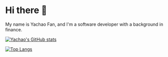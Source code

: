 # Hi there 👋

My name is Yachao Fan, and I'm a software developer with a background in finance. 


[![Yachao's GitHub stats](https://github-readme-stats.vercel.app/api?username=ycfan23&count_private=true&hide=stars&show_icons=true&theme=dracula&include_all_commits=true)](https://github.com/ycfan23/github-readme-stats) 

[![Top Langs](https://github-readme-stats.vercel.app/api/top-langs/?username=ycfan23&layout=compact)](https://github.com/ycfan23/github-readme-stats)
